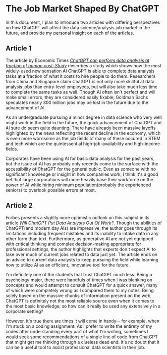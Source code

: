 # The Job Market Shaped By ChatGPT

In this document, I plan to introduce two articles with differing perspectives on how ChatGPT will affect the data science/analysis job market in the future, and provide my personal insight on each of the articles.

## Article 1

The article by Economic Times _[ChatGPT can perform data analysis at fraction of human cost: Study](https://hr.economictimes.indiatimes.com/news/industry/chatgpt-can-perform-data-analysis-at-fraction-of-human-cost-study/100637480)_ describes a study which shows how the most widely-used new sensation AI ChatGPT is able to complete data analysis tasks at a fraction of what it costs to hire people to do them. Researchers from China and Singapore claim ChatGPT is not only more skillful at data analysis jobs than entry-level employees, but will also take much less time to complete the same tasks as well. Though AI often isn't perfect and will make small errors, they are considered easily fixable; Goldman Sachs speculates nearly 300 million jobs may be lost in the future due to the advancement of AI.

As an undergraduate pursuing a minor degree in data science who very well might work in the field in the future, the quick advancement of ChatGPT and AI sure do seem quite daunting. There have already been massive layoffs highlighted by the news reflecting the recent decline in the economy, which is even more worrisome as the job fields of many of these occured in STEM and tech which are the quintessential high-job-availability and high-income fields.

Corporates have been using AI for basic data analysis for the past years, but the issue of AI has probably only recently come to the surface with the accessibility of ChatGPT for the general public. Even as someone with no significant knowledge or insight in how companies work, I think it's a good bet that large corporations will more heavily base their workforce on the power of AI while hiring minimum population(probably the experienced seniors) to overlook possible errors at most.

## Article 2

Forbes presents a slightly more optimistic outlook on this subject in its article _[Will ChatGPT Put Data Analysts Out Of Work?](https://www.forbes.com/sites/bernardmarr/2023/02/07/will-chatgpt-put-data-analysts-out-of-work/?sh=1922e2c4030d)_. Though the abilities of ChatGPT(and modern day AIs) are impressive, the author goes through its limitations including frequent mistakes and its inability to intake data in any other form than text. Furthermore, as generative AI are not yet equipped with critical thinking and complex decision-making appropriate for professional settings, the author highlights that experts don't expect AI to take over much of current jobs related to data just yet. The article ends on an advice to current data analysts to keep pursuing the field while learning how to utilize AI as an efficient, innovative tool for the future.

I'm definitely one of the students that trust ChatGPT much less. Being a psychology major, there were handfuls of times when I was blanking on concepts and would attempt to consult ChatGPT for a quick answer, many of which were completely wrong as I compared them to my notes. Being solely based on the massive chunks of information present on the web, ChatGPT is definitely not the most reliable source even when it comes to the most basic knowledge; so how can it really be used any extensively in a corporate setting?

However, it's true there are times it will come in handy-- for example, when I'm stuck on a coding assignment. As I prefer to write the entirety of my codes after understanding every part of what I'm writing, sometimes I would seek some recommendations of a single line of code from ChatGPT that might get me thinking through a clueless dead end. It's no doubt that it can be a useful tool to assist professional data scientists in their job.